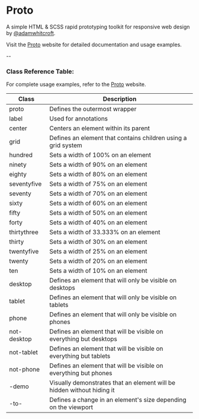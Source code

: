 # Proto
A simple HTML & SCSS rapid prototyping toolkit for responsive web design by <a href="http://twitter.com/#!/adamwhitcroft">@adamwhitcroft</a>.

Visit the <a href="http://adamwhitcroft.com/proto/">Proto</a> website for detailed documentation and usage examples.

--

### Class Reference Table:

For complete usage examples, refer to the <a href="http://adamwhitcroft.com/proto/">Proto</a> website.

| Class | Description |
| ----- | ----------- |
| proto | Defines the outermost wrapper |
| label | Used for annotations |
| center | Centers an element within its parent |
| grid | Defines an element that contains children using a grid system |
| hundred | Sets a width of 100% on an element |
| ninety | Sets a width of 90% on an element |
| eighty | Sets a width of 80% on an element |
| seventyfive | Sets a width of 75% on an element |
| seventy | Sets a width of 70% on an element |
| sixty | Sets a width of 60% on an element |
| fifty | Sets a width of 50% on an element |
| forty | Sets a width of 40% on an element |
| thirtythree | Sets a width of 33.333% on an element |
| thirty | Sets a width of 30% on an element |
| twentyfive | Sets a width of 25% on an element |
| twenty | Sets a width of 20% on an element |
| ten | Sets a width of 10% on an element |
| desktop | Defines an element that will only be visible on desktops |
| tablet | Defines an element that will only be visible on tablets |
| phone | Defines an element that will only be visible on phones |
| not-desktop | Defines an element that will be visible on everything but desktops |
| not-tablet | Defines an element that will be visible on everything but tablets |
| not-phone | Defines an element that will be visible on everything but phones |
| -demo | Visually demonstrates that an element will be hidden without hiding it |
| -to- | Defines a change in an element's size depending on the viewport |

